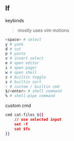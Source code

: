 ## lf

keybinds
>mostly uses vim motions
```bash
<space> # select
y # yank
d # cut
p # paste
v # invert select
e # open editor
i # open pager
w # open shell
z # builtin toggle
s # builtin sort
: # custom / builtin cmd
$/<enter> # shell command
% # shell-pipe command
```

custom cmd
```bash
cmd cat-files ${{
	// use selected input
	set -f
	cat $fx
}}
```